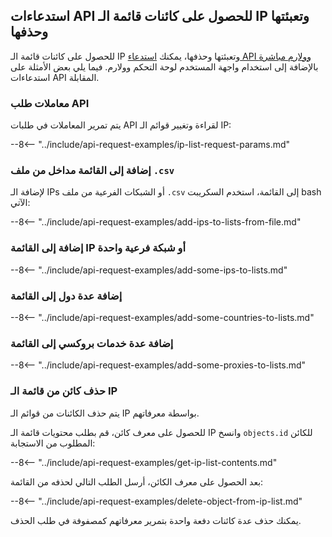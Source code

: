 [access-wallarm-api-docs]: ../../api/overview.md#your-own-client
[application-docs]:        ../settings/applications.md

## استدعاءات API للحصول على كائنات قائمة الـ IP وتعبئتها وحذفها

للحصول على كائنات قائمة الـ IP وتعبئتها وحذفها، يمكنك [استدعاء API وولارم مباشرة](../../api/overview.md) بالإضافة إلى استخدام واجهة المستخدم لوحة التحكم وولارم. فيما يلي بعض الأمثلة على استدعاءات API المقابلة.

### معاملات طلب API

يتم تمرير المعاملات في طلبات API لقراءة وتغيير قوائم الـ IP:

--8<-- "../include/api-request-examples/ip-list-request-params.md"

### إضافة إلى القائمة مداخل من ملف `.csv`

لإضافة الـ IPs أو الشبكات الفرعية من ملف `.csv` إلى القائمة، استخدم السكريبت bash الآتي:

--8<-- "../include/api-request-examples/add-ips-to-lists-from-file.md"

### إضافة إلى القائمة IP أو شبكة فرعية واحدة

--8<-- "../include/api-request-examples/add-some-ips-to-lists.md"

### إضافة عدة دول إلى القائمة

--8<-- "../include/api-request-examples/add-some-countries-to-lists.md"

### إضافة عدة خدمات بروكسي إلى القائمة

--8<-- "../include/api-request-examples/add-some-proxies-to-lists.md"

### حذف كائن من قائمة الـ IP

يتم حذف الكائنات من قوائم الـ IP بواسطة معرفاتهم.

للحصول على معرف كائن، قم بطلب محتويات قائمة الـ IP وانسخ `objects.id` للكائن المطلوب من الاستجابة:

--8<-- "../include/api-request-examples/get-ip-list-contents.md"

بعد الحصول على معرف الكائن، أرسل الطلب التالي لحذفه من القائمة:

--8<-- "../include/api-request-examples/delete-object-from-ip-list.md"

يمكنك حذف عدة كائنات دفعة واحدة بتمرير معرفاتهم كمصفوفة في طلب الحذف.